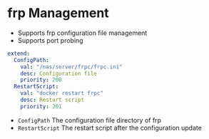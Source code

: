 # frp Management

- Supports frp configuration file management
- Supports port probing

```yaml
extend:
  ConfigPath:
    val: "/nas/server/frpc/frpc.ini"
    desc: Configuration file
    priority: 200
  RestartScript:
    val: "docker restart frpc"
    desc: Restart script
    priority: 201
```

- `ConfigPath` The configuration file directory of frp
- `RestartScript` The restart script after the configuration update

